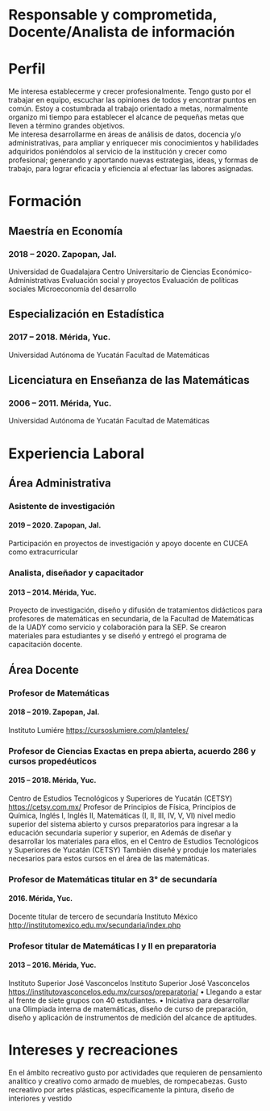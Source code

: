 # Responsable y comprometida, Docente/Analista de  información 

# Perfil
Me interesa establecerme y crecer profesionalmente. Tengo gusto por el trabajar en equipo, escuchar las opiniones de todos y encontrar puntos en común. Estoy a costumbrada al trabajo orientado a metas, normalmente organizo mi tiempo para establecer el alcance de pequeñas metas que lleven a término grandes objetivos.   
Me interesa desarrollarme en áreas de análisis de datos, docencia y/o administrativas, para ampliar y enriquecer mis conocimientos y habilidades adquiridos poniéndolos al servicio de la institución y crecer como profesional; generando y aportando nuevas estrategias, ideas, y formas de trabajo, para lograr eficacia y eficiencia al efectuar las labores asignadas.

# Formación

## Maestría en Economía
### 2018 – 2020. Zapopan, Jal.
Universidad de Guadalajara
Centro Universitario de Ciencias Económico-Administrativas
Evaluación social y proyectos
Evaluación de políticas sociales
Microeconomía del desarrollo

## Especialización en Estadística
### 2017 – 2018. Mérida, Yuc.
Universidad Autónoma de Yucatán
Facultad de Matemáticas
## Licenciatura en Enseñanza de las Matemáticas
### 2006 – 2011. Mérida, Yuc.
Universidad Autónoma de Yucatán
Facultad de Matemáticas

# Experiencia Laboral
## Área Administrativa

### Asistente de investigación 
#### 2019 – 2020. Zapopan, Jal.
Participación en proyectos de investigación y apoyo docente en CUCEA como extracurricular
### Analista, diseñador y capacitador
#### 2013 – 2014. Mérida, Yuc.
Proyecto de investigación, diseño y difusión de tratamientos didácticos para profesores de matemáticas en secundaria, de la Facultad de Matemáticas de la UADY como servicio y colaboración para la SEP. Se crearon materiales para estudiantes y se diseñó y entregó el programa de capacitación docente.

## Área Docente

### Profesor de Matemáticas
#### 2018 – 2019. Zapopan, Jal.
Instituto Lumiére https://cursoslumiere.com/planteles/

### Profesor de Ciencias Exactas en prepa abierta, acuerdo 286 y cursos propedéuticos
#### 2015 – 2018. Mérida, Yuc.
Centro de Estudios Tecnológicos y Superiores de Yucatán (CETSY) https://cetsy.com.mx/
Profesor de Principios de Física, Principios de Química, Inglés I, Inglés II, Matemáticas (I, II, III, IV, V, VI) nivel medio superior del sistema abierto y cursos preparatorios para ingresar a la educación secundaria superior y superior, en Además de diseñar y desarrollar los materiales para ellos, en el Centro de Estudios Tecnológicos y Superiores de Yucatán (CETSY)
También diseñé y produje los materiales necesarios para estos cursos en el área de las matemáticas.

### Profesor de Matemáticas titular en 3° de secundaría
#### 2016. Mérida, Yuc.
Docente titular de tercero de secundaría 
Instituto México http://institutomexico.edu.mx/secundaria/index.php
### Profesor titular de Matemáticas I y II en preparatoria
#### 2013 – 2016. Mérida, Yuc.
Instituto Superior José Vasconcelos
Instituto Superior José Vasconcelos
https://institutovasconcelos.edu.mx/cursos/preparatoria/
• Llegando a estar al frente de siete grupos con 40 estudiantes.
• Iniciativa para desarrollar una Olimpiada interna de matemáticas, diseño de curso de preparación, diseño y aplicación de instrumentos de medición del alcance de aptitudes.



# Intereses y recreaciones
En el ámbito recreativo gusto por actividades que requieren de pensamiento analítico y creativo como armado de muebles, de rompecabezas.
Gusto recreativo por artes plásticas, específicamente la pintura, diseño de interiores y vestido 
